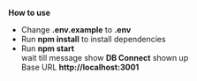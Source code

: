 **How to use**
- Change **.env.example** to **.env**
- Run **npm install** to install dependencies
- Run **npm start**  
  wait till message show **DB Connect** shown up  
  Base URL **http://localhost:3001**
